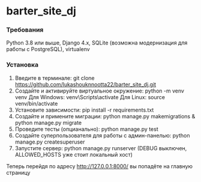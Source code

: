 # barter_site_dj

### Требования

Python 3.8 или выше, Django 4.x, SQLite (возможна модернизация для работы с PostgreSQL), virtualenv

### Установка
1) Введите в терминале: git clone https://github.com/lukashouknnootta22/barter_site_dj.git
2) Создайте и активируйте виртуальное окружение: python -m venv venv
     Для Windows: venv\Scripts\activate
     Для Linux: source venv/bin/activate
3) Установите зависимости: pip install -r requirements.txt
4) Создайте и примените миграции: python manage.py makemigrations & python manage.py migrate
5) Проведите тесты (опцианально): python manage.py test
6) Создайте суперпользователя для работы с админ-панелью: python manage.py createsuperuser
7) Запустите сервер: python manage.py runserver (DEBUG выключен, ALLOWED_HOSTS уже стоит локальный хост)

Теперь перейдя по адресу http://127.0.0.1:8000/ вы попадёте на главную страницу
